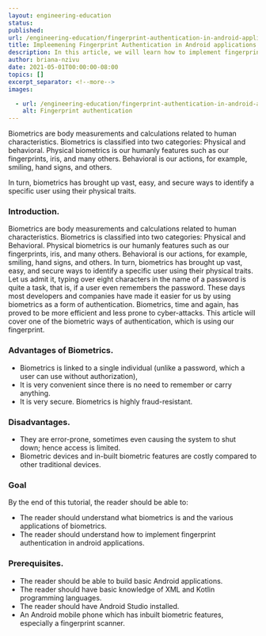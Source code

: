 ```yaml
---
layout: engineering-education
status: 
published: 
url: /engineering-education/fingerprint-authentication-in-android-applications/
title: Impleemening Fingerprint Authentication in Android applications.
description: In this article, we will learn how to implement fingerprint authentication in an Android application.
author: briana-nzivu
date: 2021-05-01T00:00:00-08:00
topics: []
excerpt_separator: <!--more-->
images:

  - url: /engineering-education/fingerprint-authentication-in-android-applications/hero.jpg
    alt: Fingerprint authentication
---
```


Biometrics are body measurements and calculations related to human characteristics. Biometrics is classified into two categories: Physical and behavioral. Physical biometrics is our humanly features such as our fingerprints, iris, and many others. Behavioral is our actions, for example, smiling, hand signs, and others. 
<!--more-->
In turn, biometrics has brought up vast, easy, and secure ways to identify a specific user using their physical traits.

### Introduction.
Biometrics are body measurements and calculations related to human characteristics. Biometrics is classified into two categories: Physical and Behavioral. 
Physical biometrics is our humanly features such as our fingerprints, iris, and many others. Behavioral is our actions, for example, smiling, hand signs, and others. In turn, biometrics has brought up vast, easy, and secure ways to identify a specific user using their physical traits.
Let us admit it, typing over eight characters in the name of a password is quite a task, that is, if a user even remembers the password. These days most developers and companies have made it easier for us by using biometrics as a form of authentication. Biometrics, time and again, has proved to be more efficient and less prone to cyber-attacks. This article will cover one of the biometric ways of authentication, which is using our fingerprint.

### Advantages of Biometrics.
- Biometrics is linked to a single individual (unlike a password, which a user can use without authorization),
- It is very convenient since there is no need to remember or carry anything.
- It is very secure. Biometrics is highly fraud-resistant.

### Disadvantages.
- They are error-prone, sometimes even causing the system to shut down; hence access is limited.
- Biometric devices and in-built biometric features are costly compared to other traditional devices.

### Goal
By the end of this tutorial, the reader should be able to:
- The reader should understand what biometrics is and the various applications of biometrics.
- The reader should understand how to implement fingerprint authentication in android applications.

### Prerequisites.
- The reader should be able to build basic Android applications.
- The reader should have basic knowledge of XML and Kotlin programming languages.
- The reader should have Android Studio installed.
- An Android mobile phone which has inbuilt biometric features, especially a fingerprint scanner.

